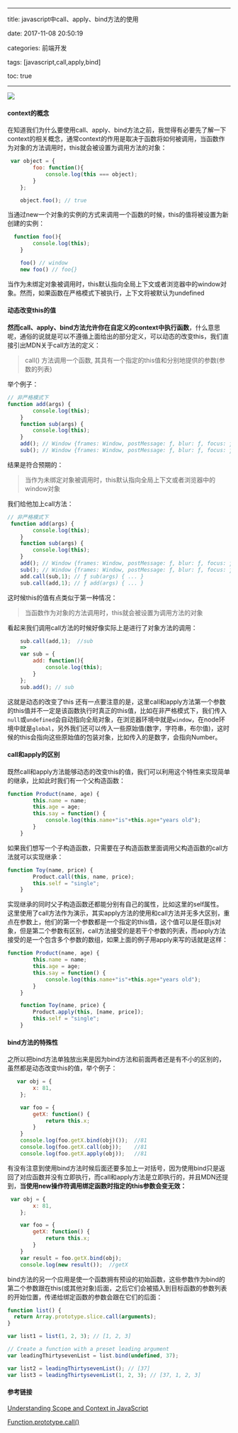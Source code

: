 ﻿---

title: javascript中call、apply、bind方法的使用

date: 2017-11-08 20:50:19

categories: 前端开发

tags: [javascript,call,apply,bind]


toc: true

---

![](https://www.tuchuang001.com/images/2018/04/27/maxresdefault.jpg)

<!--more-->
#### context的概念
在知道我们为什么要使用call、apply、bind方法之前，我觉得有必要先了解一下context的相关概念，通常context的作用是取决于函数将如何被调用，当函数作为对象的方法调用时，this就会被设置为调用方法的对象：
```javascript
 var object = {
        foo: function(){
            console.log(this === object);
        }
    };

    object.foo(); // true
```
当通过new一个对象的实例的方式来调用一个函数的时候，this的值将被设置为新创建的实例：
```javascript
  function foo(){
        console.log(this);
    }

    foo() // window
    new foo() // foo{}
```
当作为未绑定对象被调用时，this默认指向全局上下文或者浏览器中的window对象。然而，如果函数在严格模式下被执行，上下文将被默认为undefined

#### 动态改变this的值

**然而call、apply、bind方法允许你在自定义的context中执行函数**，什么意思呢，通俗的说就是可以不遵循上面给出的部分定义，可以动态的改变this，我们直接引出MDN关于call方法的定义：
> call() 方法调用一个函数, 其具有一个指定的this值和分别地提供的参数(参数的列表)

举个例子：
```javascript
// 非严格模式下
function add(args) {
        console.log(this);
    }
    function sub(args) {
        console.log(this);
    }
    add(); // Window {frames: Window, postMessage: ƒ, blur: ƒ, focus: ƒ, close: ƒ, …}
    sub(); // Window {frames: Window, postMessage: ƒ, blur: ƒ, focus: ƒ, close: ƒ, …}
```
结果是符合预期的：
> 当作为未绑定对象被调用时，this默认指向全局上下文或者浏览器中的window对象

我们给他加上call方法：
```javascript
// 非严格模式下
 function add(args) {
        console.log(this);
    }
    function sub(args) {
        console.log(this);
    }
    add(); // Window {frames: Window, postMessage: ƒ, blur: ƒ, focus: ƒ, close: ƒ, …}
    sub(); // Window {frames: Window, postMessage: ƒ, blur: ƒ, focus: ƒ, close: ƒ, …}
    add.call(sub,1); // ƒ sub(args) { ... }
    sub.call(add,1); // ƒ add(args) { ... }
```
这时候this的值有点类似于第一种情况：
> 当函数作为对象的方法调用时，this就会被设置为调用方法的对象

看起来我们调用call方法的时候好像实际上是进行了对象方法的调用：

```javascript
    sub.call(add,1);  //sub
    =>
    var sub = {
        add: function(){
            console.log(this);
        }
    };
    sub.add(); // sub
```
这就是动态的改变了this
还有一点要注意的是，这里call和apply方法第一个参数的this值并不一定是该函数执行时真正的this值，比如在非严格模式下，我们传入`null`或`undefined`会自动指向全局对象，在浏览器环境中就是`window`，在node环境中就是`global`，另外我们还可以传入一些原始值(数字，字符串，布尔值)，这时候的this会指向这些原始值的包装对象，比如传入的是数字，会指向Number。

#### call和apply的区别

既然call和apply方法能够动态的改变this的值，我们可以利用这个特性来实现简单的继承，比如此时我们有一个父构造函数：
```javascript
function Product(name, age) {
        this.name = name;
        this.age = age;
        this.say = function() {
            console.log(this.name+"is"+this.age+"years old");
        }
    }
```
如果我们想写一个子构造函数，只需要在子构造函数里面调用父构造函数的call方法就可以实现继承：
```javascript
function Toy(name, price) {
        Product.call(this, name, price);
        this.self = "single";
    }
```
实现继承的同时父子构造函数还都能分别有自己的属性，比如这里的self属性。
这里使用了call方法作为演示，其实apply方法的使用和call方法并无多大区别，重点在参数上，他们的第一个参数都是一个指定的this值，这个值可以是任意js对象，但是第二个参数有区别，call方法接受的是若干个参数的列表，而apply方法接受的是一个包含多个参数的数组，如果上面的例子用apply来写的话就是这样：
```javascript
function Product(name, age) {
        this.name = name;
        this.age = age;
        this.say = function() {
            console.log(this.name+"is"+this.age+"years old");
        }
    }

    function Toy(name, price) {
        Product.apply(this, [name, price]);
        this.self = "single";
    }
```

#### bind方法的特殊性
之所以把bind方法单独放出来是因为bind方法和前面两者还是有不小的区别的，虽然都是动态改变this的值，举个例子：
```javascript
   var obj = {
        x: 81,
    };

    var foo = {
        getX: function() {
            return this.x;
        }
    }
    console.log(foo.getX.bind(obj)());  //81
    console.log(foo.getX.call(obj));    //81
    console.log(foo.getX.apply(obj));   //81
```
有没有注意到使用bind方法时候后面还要多加上一对括号，因为使用bind只是返回了对应函数并没有立即执行，而call和apply方法是立即执行的，并且MDN还提到，**当使用new操作符调用绑定函数时指定的this参数会变无效：**
```javascript
 var obj = {
        x: 81,
    };

    var foo = {
        getX: function() {
            return this.x;
        }
    }
    var result = foo.getX.bind(obj);
    console.log(new result());  //getX
```
bind方法的另一个应用是使一个函数拥有预设的初始函数，这些参数作为bind的第二个参数跟在this(或其他对象)后面，之后它们会被插入到目标函数的参数列表的开始位置，传递给绑定函数的参数会跟在它们的后面：
```javascript
function list() {
  return Array.prototype.slice.call(arguments);
}

var list1 = list(1, 2, 3); // [1, 2, 3]

// Create a function with a preset leading argument
var leadingThirtysevenList = list.bind(undefined, 37);

var list2 = leadingThirtysevenList(); // [37]
var list3 = leadingThirtysevenList(1, 2, 3); // [37, 1, 2, 3]
```
#### 参考链接
[Understanding Scope and Context in JavaScript](http://ryanmorr.com/understanding-scope-and-context-in-javascript/)

[Function.prototype.call()](https://developer.mozilla.org/zh-CN/docs/Web/JavaScript/Reference/Global_Objects/Function/call)
